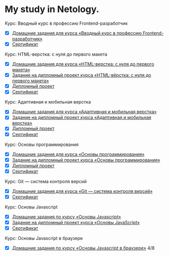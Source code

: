 # My study in Netology.
Курс: Вводный курс в профессию Frontend-разработчик
- [x] [Домашние задания для курса «Вводный курс в профессию Frontend-разработчик»](https://github.com/netology-code/wm-homeworks)  
- [x] [Сертификат](https://drive.google.com/file/d/1Fj6k0nXJ5b92bXwGw6ms_nbnc-eKMyFo/view?usp=sharing)

Курс: HTML-верстка: с нуля до первого макета
- [x] [Домашние задания для курса «HTML-верстка: с нуля до первого макета»](https://github.com/a-naraikin/netology_html-2-homeworks)  
- [x] [Задание на дипломный проект курса «HTML-вёрстка: с нуля до первого макета»](https://github.com/a-naraikin/netology_html-2-diploma)  
- [x] [Дипломный проект](https://codepen.io/N-Anna/pen/PoPweYd)
- [x] [Сертификат](https://drive.google.com/file/d/1J2oM2Osquxu0yvIk03fDWbp8ZZW9b3E8/view)

Курс: Адаптивная и мобильная верстка
- [x] [Домашние задания для курса «Адаптивная и мобильная верстка»](https://github.com/a-naraikin/netology_mq-homeworks)  
- [x] [Задание на дипломный проект курса «Адаптивная и мобильная верстка»](https://github.com/a-naraikin/netology_mq-diploma)  
- [x] [Дипломный проект](https://a-naraikin.github.io/netology_mq-diploma/)
- [x] [Сертификат](https://drive.google.com/file/d/1mdKf7JP8XBK6wuRsRg5OIJ59YzK4Qa9J/view)

Курс: Основы программирования
- [x] [Домашние задания для курса «Основы программирования»](https://github.com/a-naraikin/netology_pb-homeworks)  
- [x] [Задание на дипломный проект курса «Основы программирования»](https://github.com/a-naraikin/netology_pb-diplom)  
- [x] [Дипломный проект](https://codepen.io/N-Anna/pen/jOVjpxG)
- [x] [Сертификат](https://drive.google.com/file/d/11IV-o33wg1xNHV4uYbHFplIjUQiJw5ji/view)

Курс: Git — система контроля версий
- [x] [Домашние задания для курса «Git — система контроля версий»](https://github.com/a-naraikin/netology_git-homeworks) 
- [x] [Сертификат](https://drive.google.com/file/d/1mYxqu4AxVCpcH4dmp0GXa7qCc4YqcuHS/view)

Курс: Основы Javascript
- [x] [Домашние задания по курсу «Основы Javascript»](https://github.com/a-naraikin/netology_bjs-homeworks)  
- [x] [Задание на дипломный проект курса «Основы JavaScript»](https://github.com/a-naraikin/netology_bjs-diplom)  
- [x] [Сертификат](https://drive.google.com/file/d/1MptUBaZfm2Sg4kzmxtk1yMnsTiZItNX3/view)

Курс: Основы Javascript в браузере
- [x] [Домашние задания по курсу «Основы Javascript в браузере»](https://github.com/a-naraikin/netology_bhj-homeworks) 4/8
